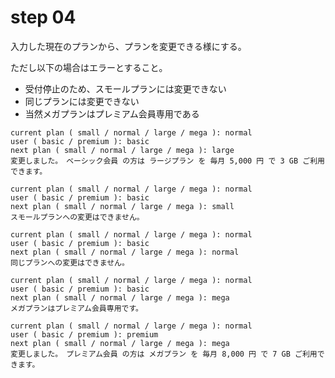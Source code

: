 # step 04
入力した現在のプランから、プランを変更できる様にする。

ただし以下の場合はエラーとすること。

+ 受付停止のため、スモールプランには変更できない
+ 同じプランには変更できない
+ 当然メガプランはプレミアム会員専用である


```
current plan ( small / normal / large / mega ): normal
user ( basic / premium ): basic
next plan ( small / normal / large / mega ): large
変更しました。　ベーシック会員 の方は ラージプラン を 毎月 5,000 円 で 3 GB ご利用できます。
```

```
current plan ( small / normal / large / mega ): normal
user ( basic / premium ): basic
next plan ( small / normal / large / mega ): small
スモールプランへの変更はできません。
```

```
current plan ( small / normal / large / mega ): normal
user ( basic / premium ): basic
next plan ( small / normal / large / mega ): normal
同じプランへの変更はできません。
```

```
current plan ( small / normal / large / mega ): normal
user ( basic / premium ): basic
next plan ( small / normal / large / mega ): mega
メガプランはプレミアム会員専用です。
```

```
current plan ( small / normal / large / mega ): normal
user ( basic / premium ): premium
next plan ( small / normal / large / mega ): mega
変更しました。　プレミアム会員 の方は メガプラン を 毎月 8,000 円 で 7 GB ご利用できます。
```


